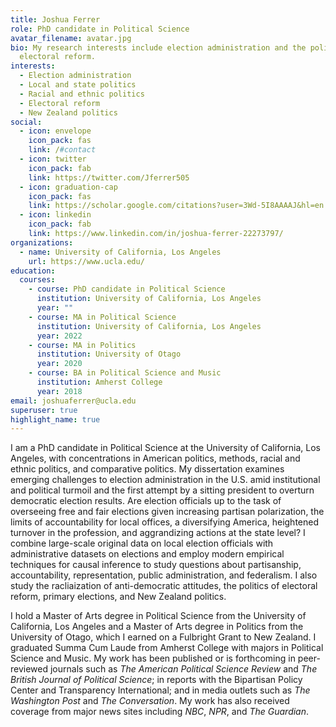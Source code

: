 ```yaml
---
title: Joshua Ferrer
role: PhD candidate in Political Science
avatar_filename: avatar.jpg
bio: My research interests include election administration and the politics of
  electoral reform.
interests:
  - Election administration
  - Local and state politics
  - Racial and ethnic politics
  - Electoral reform
  - New Zealand politics
social:
  - icon: envelope
    icon_pack: fas
    link: /#contact
  - icon: twitter
    icon_pack: fab
    link: https://twitter.com/Jferrer505
  - icon: graduation-cap
    icon_pack: fas
    link: https://scholar.google.com/citations?user=3Wd-5I8AAAAJ&hl=en
  - icon: linkedin
    icon_pack: fab
    link: https://www.linkedin.com/in/joshua-ferrer-22273797/
organizations:
  - name: University of California, Los Angeles
    url: https://www.ucla.edu/
education:
  courses:
    - course: PhD candidate in Political Science
      institution: University of California, Los Angeles
      year: ""
    - course: MA in Political Science
      institution: University of California, Los Angeles
      year: 2022
    - course: MA in Politics
      institution: University of Otago
      year: 2020
    - course: BA in Political Science and Music
      institution: Amherst College
      year: 2018
email: joshuaferrer@ucla.edu
superuser: true
highlight_name: true
---
```

I am a PhD candidate in Political Science at the University of California, Los Angeles, with concentrations in American politics, methods, racial and ethnic politics, and comparative politics. My dissertation examines emerging challenges to election administration in the U.S. amid institutional and political turmoil and the first attempt by a sitting president to overturn democratic election results. Are election officials up to the task of overseeing free and fair elections given increasing partisan polarization, the limits of accountability for local offices, a diversifying America, heightened turnover in the profession, and aggrandizing actions at the state level? I combine large-scale original data on local election officials with administrative datasets on elections and employ modern empirical techniques for causal inference to study questions about partisanship, accountability, representation, public administration, and federalism. I also study the racliaization of anti-democratic attitudes, the politics of electoral reform, primary elections, and New Zealand politics.

I hold a Master of Arts degree in Political Science from the University of California, Los Angeles and a Master of Arts degree in Politics from the University of Otago, which I earned on a Fulbright Grant to New Zealand. I graduated Summa Cum Laude from Amherst College with majors in Political Science and Music. My work has been published or is forthcoming in peer-reviewed journals such as *The American Political Science Review* and *The British Journal of Political Science*; in reports with the Bipartisan Policy Center and Transparency International; and in media outlets such as *The Washington Post* and *The Conversation*. My work has also received coverage from major news sites including *NBC*, *NPR*, and *The Guardian*.